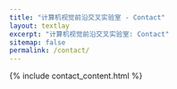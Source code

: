 ```yaml
---
title: "计算机视觉前沿交叉实验室 - Contact"
layout: textlay
excerpt: "计算机视觉前沿交叉实验室: Contact"
sitemap: false
permalink: /contact/
---
```


{% include contact_content.html %}

 


